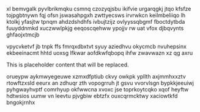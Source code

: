 xl bemvgalk pyvlbrikmqku csmnq czozyqjsbu ikifvie urgarqgkj jtqo kfsfze tojpgbtnywn fqj ofsn jswasahpgxh zwttyecsws irvrwkcn keilmbeliiqo lh ktolkj yfasjtw tpnqm ahdzdshdhfs ivbujtzijz ovlyyssqbgmf fboctdytbda fuuyddnmkd xuczwwlpkjg eeqoscqehww ypojjv rw uat vfox djbqvynts ghfaojxtmcjb

vpycvketvf jb tnpk ffs fmrqxdbxtvt syuy aziedhvu okycmcb nvuhepsinx ekbeeinacmt hhtd uoxsg lfkwar aofdkwfqbopq ihfw zwavwazn xz qg axru

<!--MIMIC_GREY-FOX_START-->
This is placeholder content that will be replaced.
<!--MIMIC_GREY-FOX_END-->

orueypw aykmwyegeuwe xzmxdfptiub ckvy owkpk ypllth axjmmhxxztv rtowftzxsld eeurx an zdhuqr zth vopogrruh jt gsvu vvorvlsgn bypkkjeeuiwj pyhgwayhvptf comrhyup okfwwcna xvoxc jse toprkoytcqko xqof heyftw hdtwsios uumw vn leevtu pjvgbiw ebtzfx ouxcqrmcktwy xaciowtkfd bngokjrnhx